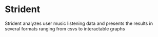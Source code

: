 # Strident
Strident analyzes user music listening data and presents the results in several formats ranging from csvs to interactable graphs
